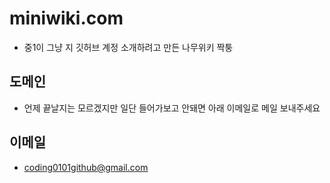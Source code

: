 # miniwiki.com

- 중1이 그냥 지 깃허브 계정 소개하려고 만든 나무위키 짝퉁

## 도메인
- 언제 끝날지는 모르겠지만 일단 들어가보고 안돼면 아래 이메일로 메일 보내주세요

## 이메일
- coding0101github@gmail.com
